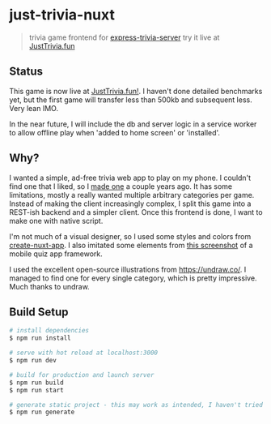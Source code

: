# just-trivia-nuxt

> trivia game frontend for [express-trivia-server](https://github.com/jeremy21212121/express-trivia-server)
> try it live at [JustTrivia.fun](https://justtrivia.fun)

## Status

This game is now live at [JustTrivia.fun!](https://justtrivia.fun). I haven't done detailed benchmarks yet, but the first game will transfer less than 500kb and subsequent less. Very lean IMO.

In the near future, I will include the db and server logic in a service worker to allow offline play when 'added to home screen' or 'installed'.

## Why?

I wanted a simple, ad-free trivia web app to play on my phone. I couldn't find one that I liked, so I [made one](https://github.com/jeremy21212121/trivia) a couple years ago. It has some limitations, mostly a really wanted multiple arbitrary categories per game. Instead of making the client increasingly complex, I split this game into a REST-ish backend and a simpler client. Once this frontend is done, I want to make one with native script.

I'm not much of a visual designer, so I used some styles and colors from [create-nuxt-app](https://github.com/nuxt/create-nuxt-app). I also imitated some elements from [this screenshot](https://cmkt-image-prd.global.ssl.fastly.net/0.1.0/ps/2093643/580/387/m1/fpnw/wm0/cover_quiz-app-hd-.jpg?1483633934&s=4307898fa8f1577f937496d0abf9a5a5) of a mobile quiz app framework.


I used the excellent open-source illustrations from https://undraw.co/. I managed to find one for every single category, which is pretty impressive. Much thanks to undraw.

## Build Setup

``` bash
# install dependencies
$ npm run install

# serve with hot reload at localhost:3000
$ npm run dev

# build for production and launch server
$ npm run build
$ npm run start

# generate static project - this may work as intended, I haven't tried it yet
$ npm run generate
```

